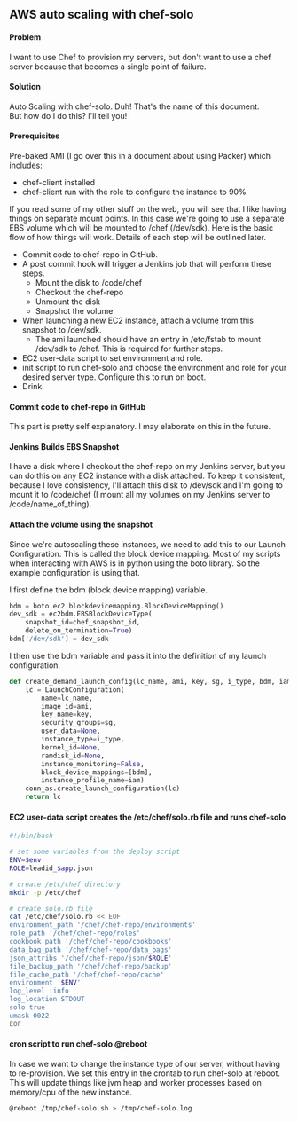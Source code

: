 ## AWS auto scaling with chef-solo

#### Problem
I want to use Chef to provision my servers, but don't want to use a chef server because that becomes a single point of failure.

#### Solution
Auto Scaling with chef-solo. Duh! That's the name of this document.  
But how do I do this? I'll tell you!

#### Prerequisites
Pre-baked AMI (I go over this in a document about using Packer) which includes:
* chef-client installed
* chef-client run with the role to configure the instance to 90%

If you read some of my other stuff on the web, you will see that I like having things on separate mount points. In this case we're going to use a separate EBS volume which will be mounted to /chef (/dev/sdk). Here is the basic flow of how things will work. Details of each step will be outlined later.

* Commit code to chef-repo in GitHub.
* A post commit hook will trigger a Jenkins job that will perform these steps.
  * Mount the disk to /code/chef
  * Checkout the chef-repo
  * Unmount the disk
  * Snapshot the volume
* When launching a new EC2 instance, attach a volume from this snapshot to /dev/sdk.
  * The ami launched should have an entry in /etc/fstab to mount /dev/sdk to /chef. This is required for further steps.
* EC2 user-data script to set environment and role.
* init script to run chef-solo and choose the environment and role for your desired server type. Configure this to run on boot.
* Drink.

#### Commit code to chef-repo in GitHub
This part is pretty self explanatory. I may elaborate on this in the future.

#### Jenkins Builds EBS Snapshot
I have a disk where I checkout the chef-repo on my Jenkins server, but you can do this on any EC2 instance with a disk attached. To keep it consistent, because I love consistency, I'll attach this disk to /dev/sdk and I'm going to mount it to /code/chef (I mount all my volumes on my Jenkins server to /code/name_of_thing).

#### Attach the volume using the snapshot
Since we're autoscaling these instances, we need to add this to our Launch Configuration. This is called the block device mapping. Most of my scripts when interacting with AWS is in python using the boto library. So the example configuration is using that.

I first define the bdm (block device mapping) variable.
``` python
bdm = boto.ec2.blockdevicemapping.BlockDeviceMapping()
dev_sdk = ec2bdm.EBSBlockDeviceType(
    snapshot_id=chef_snapshot_id,
    delete_on_termination=True)
bdm['/dev/sdk'] = dev_sdk
```

I then use the bdm variable and pass it into the definition of my launch configuration.
``` python
def create_demand_launch_config(lc_name, ami, key, sg, i_type, bdm, iam):
    lc = LaunchConfiguration(
        name=lc_name,
        image_id=ami,
        key_name=key,
        security_groups=sg,
        user_data=None,
        instance_type=i_type,
        kernel_id=None,
        ramdisk_id=None,
        instance_monitoring=False,
        block_device_mappings=[bdm],
        instance_profile_name=iam)
    conn_as.create_launch_configuration(lc)
    return lc
```

#### EC2 user-data script creates the /etc/chef/solo.rb file and runs chef-solo
``` bash
#!/bin/bash

# set some variables from the deploy script
ENV=$env
ROLE=leadid_$app.json

# create /etc/chef directory
mkdir -p /etc/chef

# create solo.rb file
cat /etc/chef/solo.rb << EOF
environment_path '/chef/chef-repo/environments'
role_path '/chef/chef-repo/roles'
cookbook_path '/chef/chef-repo/cookbooks'
data_bag_path '/chef/chef-repo/data_bags'
json_attribs '/chef/chef-repo/json/$ROLE'
file_backup_path '/chef/chef-repo/backup'
file_cache_path '/chef/chef-repo/cache'
environment '$ENV'
log_level :info
log_location STDOUT
solo true
umask 0022
EOF
```

#### cron script to run chef-solo @reboot
In case we want to change the instance type of our server, without having to re-provision. We set this entry in the crontab to run chef-solo at reboot. This will update things like jvm heap and worker processes based on memory/cpu of the new instance.
``` bash
@reboot /tmp/chef-solo.sh > /tmp/chef-solo.log
```
